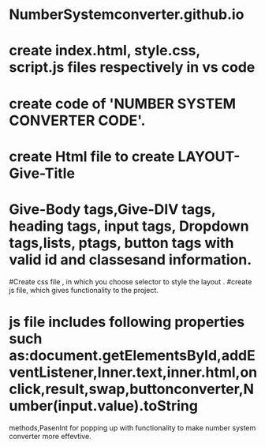 # NumberSystemconverter.github.io
# create index.html, style.css, script.js files respectively in vs code
# create code of 'NUMBER SYSTEM CONVERTER CODE'.
# create Html file to create LAYOUT- Give-Title 
# Give-Body tags,Give-DIV tags, heading tags, input tags, Dropdown tags,lists, ptags, button tags with valid id and classesand information.
#Create css file , in which you choose selector to style the layout .
#create js file, which gives functionality to the project.
# js file includes following properties such as:document.getElementsById,addEventListener,Inner.text,inner.html,onclick,result,swap,buttonconverter,Number(input.value).toString 
methods,PasenInt for popping up with functionality to make number system converter more effevtive.

